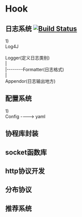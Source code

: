 # Hook 

## 日志系统 [![Build Status](https://travis-ci.com/OneirdyniaYi/Hook.svg?branch=master)](https://travis-ci.com/OneirdyniaYi/Hook)
1)<br>
	Log4J<br>
<br>
	Logger(定义日志类别)	<br>
		|<br>
		|--------Formatter(日志格式)<br>
		|<br>
	Appendor(日志输出地方)<br>

## 配置系统

1)<br>
	Config ----> yaml

## 协程库封装

## socket函数库

## http协议开发

## 分布协议

## 推荐系统

